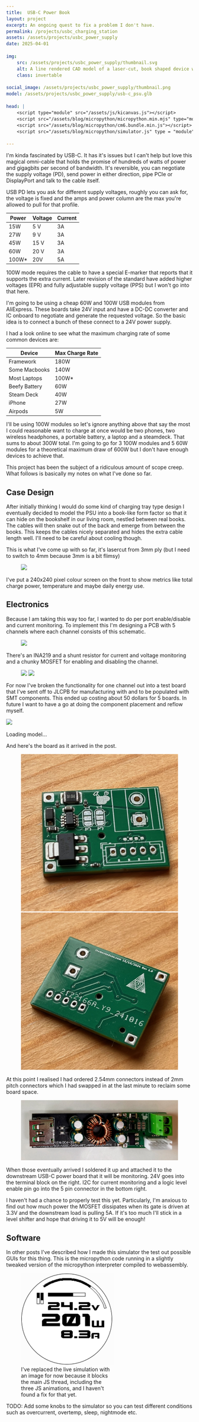 ```yaml
---
title:  USB-C Power Book
layout: project
excerpt: An ongoing quest to fix a problem I don't have.
permalink: /projects/usbc_charging_station
assets: /assets/projects/usbc_power_supply
date: 2025-04-01

img:
    src: /assets/projects/usbc_power_supply/thumbnail.svg
    alt: A line rendered CAD model of a laser-cut, book shaped device with exposed internal parts. It wouldn't be obvious without reading the description but it's a USB-C power supply.
    class: invertable

social_image: /assets/projects/usbc_power_supply/thumbnail.png
model: /assets/projects/usbc_power_supply/usb-c_psu.glb

head: |
    <script type="module" src="/assets/js/kicanvas.js"></script>
    <script src="/assets/blog/micropython/micropython.min.mjs" type="module"></script>
    <script src="/assets/blog/micropython/cm6.bundle.min.js"></script>
    <script src="/assets/blog/micropython/simulator.js" type = "module"></script>

---
```


I'm kinda fascinated by USB-C. It has it's issues but I can't help but love this magical omni-cable that holds the promise of hundreds of watts of power and gigagbits per second of bandwidth. It's reversible, you can negotiate the supply voltage (PD), send power in either direction, pipe PCIe or DisplayPort and talk to the cable itself. 


USB PD lets you ask for different supply voltages, roughly you can ask for, the voltage is fixed and the amps and power column are the max you're allowed to pull for that profile.

| Power | Voltage | Current |
|-------|---------|---------|
| 15W   | 5 V     |   3A    |
| 27W   | 9 V     |   3A    |
| 45W   | 15 V    |   3A    |
| 60W   | 20 V    |   3A    |
| 100W* | 20V     |    5A   |

100W mode requires the cable to have a special E-marker that reports that it supports the extra current. Later revision of the standard have added higher voltages (EPR) and fully adjustable supply voltage (PPS) but I won't go into that here.

I'm going to be using a cheap 60W and 100W USB modules from AliExpress. These boards take 24V input and have a DC-DC converter and IC onboard to negotiate and generate the requested voltage. So the basic idea is to connect a bunch of these connect to a 24V power supply.

I had a look online to see what the maximum charging rate of some common devices are:

| Device         | Max Charge Rate    |
|----------------|--------------------|
| Framework      | 180W               |
| Some Macbooks  | 140W               |
| Most Laptops   | 100W*              |
| Beefy Battery  | 60W                |
| Steam Deck     | 40W                |
| iPhone         | 27W                |
| Airpods        | 5W                 |

I'll be using 100W modules so let's ignore anything above that say the most I could reasonable want to charge at once would be two phones, two wireless headphones, a portable battery, a laptop and a steamdeck. That sums to about 300W total. I'm going to go for 3 100W modules and 5 60W modules for a theoretical maximum draw of 600W but I don't have enough devices to achieve that.

This project has been the subject of a ridiculous amount of scope creep. What follows is basically my notes on what I've done so far.

## Case Design 

After initially thinking I would do some kind of charging tray type design I eventually decided to model the PSU into a book-like form factor so that it can hide on the bookshelf in our living room, nestled between real books. The cables will then snake out of the back and emerge from between the books. This keeps the cables nicely separated and hides the extra cable length well. I'll need to be careful about cooling though.

This is what I've come up with so far, it's lasercut from 3mm ply (but I need to switch to 4mm because 3mm is a bit flimsy)

<figure>
<img src="{{page.img.src}}">
</figure>

I've put a 240x240 pixel colour screen on the front to show metrics like total charge power, temperature and maybe daily energy use.


## Electronics 

Because I am taking this way too far, I wanted to do per port enable/disable and current monitoring. To implement this I'm designing a PCB with 5 channels where each channel consists of this schematic.  

<figure style="max-width: 350px;">
<img src="{{page.assets}}/channel_sch.png">
</figure>

There's an INA219 and a shunt resistor for current and voltage monitoring and a chunky MOSFET for enabling and disabling the channel. 

<figure class="two-wide">
<img src="{{page.assets}}/channel_board.png">
<img src="{{page.assets}}/channel_3d.png">
</figure>

For now I've broken the functionality for one channel out into a test board that I've sent off to JLCPB for manufacturing with and to be populated with SMT components. This ended up costing about 50 dollars for 5 boards. In future I want to have a go at doing the component placement and reflow myself. 

<outline-model-viewer model = "{{page.assets}}/test_board.glb" materials=flat spin=true camera='{"type":"perspective","fov":30,"near":100,"far":1000,"position":[200.3,404.2,-394.6],"rotation":[-2.344,0.3407,2.812],"zoom":241,"target":[0,0,0]}' ambient-light="5" directional-light="5">
    <img class="outline-model-poster no-wc" src = "{{page.img.src}}">
    <p class="has-wc">Loading model...</p>
</outline-model-viewer>
And here's the board as it arrived in the post.

<figure class="two-wide">
<img src="/assets/images/2024/usbc_psu/pcb_top.jpeg">
<img src="/assets/images/2024/usbc_psu/pcb_bottom.jpeg">
</figure>

At this point I realised I had ordered 2.54mm connectors instead of 2mm pitch connectors which I had swapped in at the last minute to reclaim some board space.

<figure>
<img src="/assets/images/2024/usbc_psu/soldered_up.jpeg">
</figure>

When those eventually arrived I soldered it up and attached it to the downstream USB-C power board that it will be monitoring. 24V goes into the terminal block on the right. I2C for current monitoring and a logic level enable pin go into the 5 pin connector in the bottom right. 

I haven't had a chance to properly test this yet. Particularly, I'm anxious to find out how much power the MOSFET dissipates when its gate is driven at 3.3V and the downstream load is pulling 5A. If it's too much I'll stick in a level shifter and hope that driving it to 5V will be enough!

## Software 

In other posts I've described how I made this simulator the test out possible GUIs for this thing. This is the micropython code running in a slightly tweaked version of the micropython interpreter compiled to webassembly.

<!-- <usbc-power-supply-simulator disable-console disable-editor code="/assets/blog/micropython/demo.py"></usbc-power-supply-simulator> -->

<figure style="max-width: 250px;">
<img src="/assets/images/2024/bike_display/simulation.png">
<figcaption>I've replaced the live simulation with an image for now because it blocks the main JS thread, including the three JS animations, and I haven't found a fix for that yet.</figcaption>
</figure>

TODO: Add some knobs to the simulator so you can test different conditions such as overcurrent, overtemp, sleep, nightmode etc.

<!-- <outline-model-viewer model = "{{page.model}}" true-color=true spin=false camera='{"position":[-6.425,8.003,-3.751],"rotation":[-2.016,-0.6378,-2.246],"zoom":6784.844370099355,"target":[0.1581,-0.01497,0.07167]}'>
    <img class="outline-model-poster no-wc" src = "{{page.img.src}}">
    <p class="has-wc">Loading model...</p>
</outline-model-viewer> -->

<!-- <kicanvas-embed src="/assets/projects/usbc_power_supply/usb-c_psu.kicad_sch" controls="basic"> </kicanvas-embed> -->
